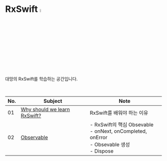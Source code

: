 # RxSwift <img src="https://user-images.githubusercontent.com/92635121/191955960-95768ced-c2bc-404f-87f0-885f3fa91ca2.png" width=5%/>
대망의 RxSwift를 학습하는 공간입니다.

<br>

|No.|Subject|Note|
|---|---|---|
|01|[Why should we learn RxSwift?](https://github.com/Jeeehee/RxSwift/blob/main/RxSwift/01_WhyShouldWeLearnRxSwift.md)|RxSwift를 배워야 하는 이유|
|02|[Observable](https://github.com/Jeeehee/RxSwift/blob/main/RxSwift/02_Observable.md)|- RxSwift의 핵심 Obsevable<br />- onNext, onCompleted, onError<br />- Obsevable 생성<br />- Dispose|
